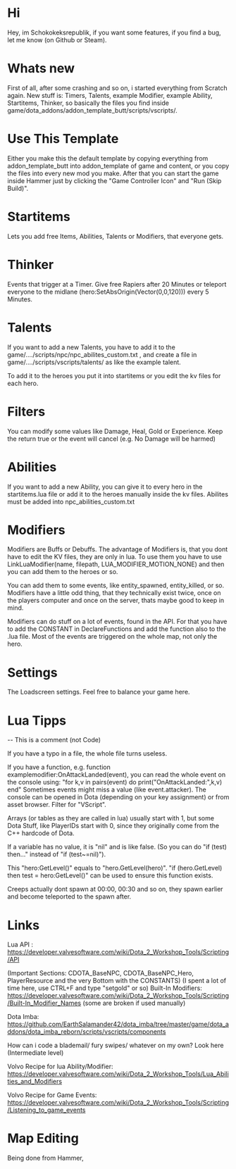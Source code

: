 # Hi
Hey, im Schokokeksrepublik, if you want some features, if you find a bug, let me know (on Github or Steam).


# Whats new
First of all, after some crashing and so on, i started everything from Scratch again. New stuff is:
Timers, Talents, example Modifier, example Ability, Startitems, Thinker, so basically the files you find inside game/dota_addons/addon_template_butt/scripts/vscripts/.

# Use This Template
Either you make this the default template by copying everything from addon_template_butt into addon_template of game and content, or you copy the files into every new mod you make.
After that you can start the game inside Hammer just by clicking the "Game Controller Icon" and "Run (Skip Build)".

# Startitems
Lets you add free Items, Abilities, Talents or Modifiers, that everyone gets.

# Thinker
Events that trigger at a Timer. Give free Rapiers after 20 Minutes or teleport everyone to the midlane (hero:SetAbsOrigin(Vector(0,0,120))) every 5 Minutes.

# Talents
If you want to add a new Talents, you have to add it to the game/..../scripts/npc/npc_abilites_custom.txt , and create a file in game/..../scripts/vscripts/talents/ as like the example talent.

To add it to the heroes you put it into startitems or you edit the kv files for each hero.

# Filters
You can modify some values like Damage, Heal, Gold or Experience. Keep the return true or the event will cancel (e.g. No Damage will be harmed)

# Abilities
If you want to add a new Ability, you can give it to every hero in the startitems.lua file or add it to the heroes manually inside the kv files. Abilites must be added into npc_abilities_custom.txt

# Modifiers
Modifiers are Buffs or Debuffs. The advantage of Modifiers is, that you dont have to edit the KV files, they are only in lua. To use them you have to use LinkLuaModifier(name, filepath, LUA_MODIFIER_MOTION_NONE) and then you can add them to the heroes or so.

You can add them to some events, like entity_spawned, entity_killed, or so. Modifiers have a little odd thing, that they technically exist twice, once on the players computer and once on the server, thats maybe good to keep in mind.

Modifiers can do stuff on a lot of events, found in the API. For that you have to add the CONSTANT in DeclareFunctions and add the function also to the .lua file. Most of the events are triggered on the whole map, not only the hero.

# Settings
The Loadscreen settings. Feel free to balance your game here.

# Lua Tipps
-- This is a comment (not Code)

If you have a typo in a file, the whole file turns useless.

If you have a function, e.g. function examplemodifier:OnAttackLanded(event), you can read the whole event on the console using:
"for k,v in pairs(event) do print("OnAttackLanded:",k,v) end"
Sometimes events might miss a value (like event.attacker).
The console can be opened in Dota (depending on your key assignment) or from asset browser. Filter for "VScript".

Arrays (or tables as they are called in lua) usually start with 1, but some Dota Stuff, like PlayerIDs start with 0, since they originally come from the C++ hardcode of Dota.

If a variable has no value, it is "nil" and is like false. (So you can do "if (test) then..." instead of "if (test~=nil)").

This "hero:GetLevel()" equals to "hero.GetLevel(hero)". "if (hero.GetLevel) then test = hero:GetLevel()" can be used to ensure this function exists.

Creeps actually dont spawn at 00:00, 00:30 and so on, they spawn earlier and become teleported to the spawn after.

# Links
Lua API : https://developer.valvesoftware.com/wiki/Dota_2_Workshop_Tools/Scripting/API

(Important Sections: CDOTA_BaseNPC, CDOTA_BaseNPC_Hero, PlayerResource and the very Bottom with the CONSTANTS)
(I spent a lot of time here, use CTRL+F and type "setgold" or so)
Built-In Modifiers: https://developer.valvesoftware.com/wiki/Dota_2_Workshop_Tools/Scripting/Built-In_Modifier_Names
(some are broken if used manually)

Dota Imba: https://github.com/EarthSalamander42/dota_imba/tree/master/game/dota_addons/dota_imba_reborn/scripts/vscripts/components

How can i code a blademail/ fury swipes/ whatever on my own? Look here (Intermediate level)

Volvo Recipe for lua Ability/Modifier: https://developer.valvesoftware.com/wiki/Dota_2_Workshop_Tools/Lua_Abilities_and_Modifiers

Volvo Recipe for Game Events: https://developer.valvesoftware.com/wiki/Dota_2_Workshop_Tools/Scripting/Listening_to_game_events

# Map Editing
Being done from Hammer,
